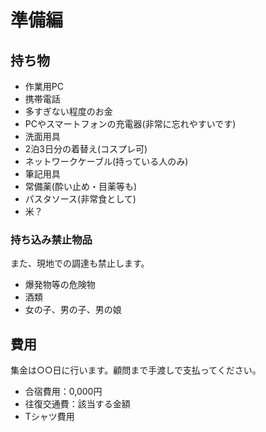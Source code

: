 # 準備編


## 持ち物

- 作業用PC
- 携帯電話
- 多すぎない程度のお金
- PCやスマートフォンの充電器(非常に忘れやすいです)
- 洗面用具
- 2泊3日分の着替え(コスプレ可)
- ネットワークケーブル(持っている人のみ)
- 筆記用具
- 常備薬(酔い止め・目薬等も)
- パスタソース(非常食として)
- 米？


### 持ち込み禁止物品

また、現地での調達も禁止します。

- 爆発物等の危険物
- 酒類
- 女の子、男の子、男の娘


## 費用

集金は○○日に行います。顧問まで手渡しで支払ってください。

- 合宿費用：0,000円
- 往復交通費：該当する金額
- Tシャツ費用
